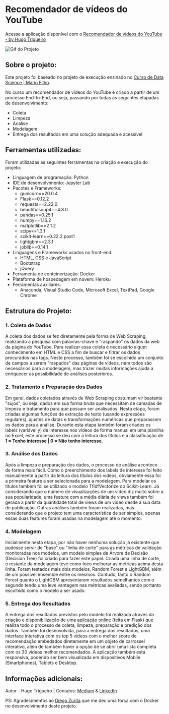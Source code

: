 # Recomendador de vídeos do YouTube

Acesse a aplicação disponível com o [Recomendador de vídeos do YouTube - by Hugo Trigueiro](https://ytvideo-recommender-by-hugo.herokuapp.com/)

![Gif do Projeto](Demais%20Arquivos/yt_rec-optimize.gif)


## Sobre o projeto:
Este projeto foi baseado no projeto de execução ensinado no [Curso de Data Science | Mario Filho](http://mariofilho.com/curso/).

No curso um recomendador de vídeos do YouTube é criado a partir de um processo End-to-End, ou seja, passando por todas as seguintes etapadas de desenvolvimento:
- Coleta
- Limpeza
- Análise
- Modelagem
- Entrega dos resultados em uma solução adequada e acessível


## Ferramentas utilizadas:
Foram utilizadas as seguintes ferramentas na criação e execução do projeto:
- Linguagem de programação: Python
- IDE de desenvolvimento: Jupyter Lab
- Pacotes e Frameworks: 
    - gunicorn==20.0.4
    - Flask==0.12.2
    - requests==2.22.0
    - beautifulsoup4==4.8.0
    - pandas==0.25.1
    - numpy==1.16.2
    - matplotlib==2.1.2
    - scipy==1.3.1
    - scikit-learn==0.22.2.post1
    - lightgbm==2.3.1
    - joblib==0.14.1
- Linguagens e Frameworks usados no front-end:
    - HTML, CSS e JavaScript
    - Bootstrap
    - jQuery
- Ferramenta de conteinerização: Docker
- Plataforma de hospedagem em nuvem: Heroku
- Ferramentas auxiliares:
    - Anaconda, Visual Studio Code, Microsoft Excel, TextPad, Google Chrome

## Estrutura do Projeto:

### 1. Coleta de Dados
A coleta dos dados se fez diretamente pela forma de Web Scraping, realizando a pesquisa com palavras-chave e "raspando" os dados da web da página do YouTube. Para realizar essa coleta é necessário algum conhecimento em HTML e CSS a fim de buscar e filtrar os dados procurados nas tags. Neste processo, também foi se escolhido um conjunto de campos a serem "raspados" das páginas de vídeos, nem todos são necessários para a modelagem, mas trazer muitas informações ajuda a enriquecer as possibilidade de análises posteriores.

### 2. Tratamento e Preparação dos Dados
Em geral, dados coletados através de Web Scraping costumam vir bastante "sujos", ou seja, dados em sua forma bruta que necessitam de camadas de limpeza e tratamento para que possam ser analisados. Nesta etapa, foram criadas algumas funções de extração de texto (usando expressões regulares), ajustes de datas e transformações numéricas que preparassem os dados para a análise. Durante esta etapa também foram criados os labels (variável y) de interesse nos vídeos de forma manual em uma planilha no Excel, este processo se deu com a leitura dos títulos e a classificação de **1 = Tenho interesse | 0 = Não tenho interesse.**

### 3. Análise dos Dados
Após a limpeza e preparação dos dados, o processo de análise acontece de forma mais fácil. Como o preenchimento dos labels de interesse foi feito manualmente a partir da leitura dos títulos dos vídeos, obviamente essa foi a primeira feature a ser selecionada para a modelagem. Para modelar os títulos também foi se utilizado o modelo TfidfVectorize do Scikit-Learn. Já considerando que o número de visualizações de um vídeo diz muito sobre a sua popularidade, uma feature com a média diária de views também foi gerada a partir da quantidade total de views de um vídeo desde a sua data de publicação. Outras análises também foram realizadas, mas considerando que o projeto tem uma característica de ser simples, apenas essas duas features foram usadas na modelagem até o momento.

### 4. Modelagem
Inicialmente nesta etapa, por não haver nenhuma solução já existente que pudesse servir de "base" ou "linha de corte" para as métricas de validação monitoradas nos modelos, um modelo simples de Árvore de Decisão (Decision Tree) foi criado para fazer este papel. Criada uma linha de corte, o restante da modelagem teve como foco melhorar as métricas acima desta linha. Foram testados mais dois modelos, Random Forest e LightGBM, além de um possível ensemble entre os mesmos. Contudo, tanto o Random Forest quanto o LightGBM apresentaram resultados semelhantes com o segundo tendo uma leve vantagem nas métricas avaliadas, sendo portanto escolhido como o modelo a ser usado.

### 5. Entrega dos Resultados
A entrega dos resultados previstos pelo modelo foi realizada através da criação e disponibilização de uma [aplicação online](https://ytvideo-recommender-by-hugo.herokuapp.com/) (feita em Flask) que realiza todo o processo de coleta, limpeza, preparação e predição dos dados. Também foi desenvolvida, para a entrega dos resultados, uma interface interativa com os top 5 vídeos com o melhor score de recomendação embedados diretamente em um objeto de carrossel interativo, além de também haver a opção de se abrir uma lista completa com os 30 vídeos melhor recomendados. A aplicação também está responsiva, podendo ser bem visualizada em dispositivos Mobile (Smartphones), Tablets e Desktop.

## Informações adicionais:
Autor - Hugo Trigueiro | Contatos: [Medium](https://medium.com/@hugotrigueiro) & [LinkedIn](https://www.linkedin.com/in/hugo-trigueiro/)

PS: Agradecimentos ao [Diego Zurita](https://github.com/DiegoZurita) que me deu uma força com o Docker no desenvolvimento deste projeto.